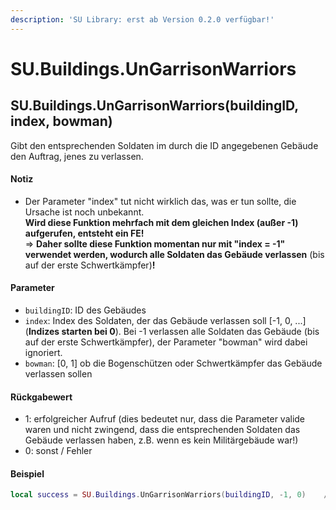 ```yaml
---
description: 'SU Library: erst ab Version 0.2.0 verfügbar!'
---
```


# SU.Buildings.UnGarrisonWarriors

## SU.Buildings.UnGarrisonWarriors(buildingID, index, bowman)

Gibt den entsprechenden Soldaten im durch die ID angegebenen Gebäude den Auftrag, jenes zu verlassen.

#### Notiz

* Der Parameter "index" tut nicht wirklich das, was er tun sollte, die Ursache ist noch unbekannt. \
  **Wird diese Funktion mehrfach mit dem gleichen Index (außer -1) aufgerufen, entsteht ein FE!**\
  ⇒ **Daher sollte diese Funktion momentan nur mit "index = -1" verwendet werden, wodurch alle Soldaten das Gebäude verlassen** (bis auf der erste Schwertkämpfer)**!**

#### Parameter

* `buildingID`: ID des Gebäudes
* `index`: Index des Soldaten, der das Gebäude verlassen soll \[-1, 0, ...] (**Indizes starten bei 0**). Bei -1 verlassen alle Soldaten das Gebäude (bis auf der erste Schwertkämpfer), der Parameter "bowman" wird dabei ignoriert.
* `bowman`: \[0, 1] ob die Bogenschützen oder Schwertkämpfer das Gebäude verlassen sollen

#### Rückgabewert

* 1: erfolgreicher Aufruf (dies bedeutet nur, dass die Parameter valide waren und nicht zwingend, dass die entsprechenden Soldaten das Gebäude verlassen haben, z.B. wenn es kein Militärgebäude war!)
* 0: sonst / Fehler

#### Beispiel

```lua
local success = SU.Buildings.UnGarrisonWarriors(buildingID, -1, 0)    // alle Soldaten verlassen das Gebäude
```
